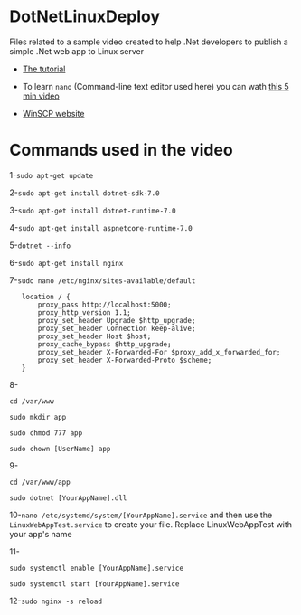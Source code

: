# DotNetLinuxDeploy
Files related to a sample video created to help .Net developers to publish a simple .Net web app to Linux server

* [The tutorial](https://youtu.be/cpkX9mScZEU)
  
* To learn `nano` (Command-line text editor used here)  you can wath [this 5 min video](https://www.youtube.com/watch?v=NV9PyPJKqH4) 

* [WinSCP website](https://winscp.net)


# Commands used in the video

1-`sudo apt-get update`

2-`sudo apt-get install dotnet-sdk-7.0`

3-`sudo apt-get install dotnet-runtime-7.0`

4-`sudo apt-get install aspnetcore-runtime-7.0`

5-`dotnet --info`

6-`sudo apt-get install nginx`

7-`sudo nano /etc/nginx/sites-available/default`

```
   location / {
       proxy_pass http://localhost:5000;
       proxy_http_version 1.1;
       proxy_set_header Upgrade $http_upgrade;
       proxy_set_header Connection keep-alive;
       proxy_set_header Host $host;
       proxy_cache_bypass $http_upgrade;
       proxy_set_header X-Forwarded-For $proxy_add_x_forwarded_for;
       proxy_set_header X-Forwarded-Proto $scheme;
   }
```

8-

  `cd /var/www`
  
  `sudo mkdir app`
  
  `sudo chmod 777 app`
   
  `sudo chown [UserName] app`

9- 

  `cd /var/www/app`
  
  `sudo dotnet [YourAppName].dll`

10-`nano /etc/systemd/system/[YourAppName].service` and then use the `LinuxWebAppTest.service` to create your file. Replace LinuxWebAppTest with your app's name


11-

`sudo systemctl enable [YourAppName].service`


`sudo systemctl start [YourAppName].service`

12-`sudo nginx -s reload`
